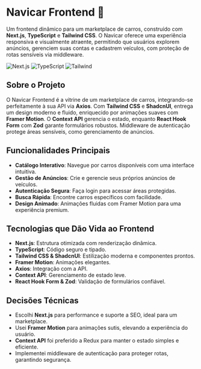 # Navicar Frontend 🚗

Um frontend dinâmico para um marketplace de carros, construído com **Next.js**, **TypeScript** e **Tailwind CSS**. O Navicar oferece uma experiência responsiva e visualmente atraente, permitindo que usuários explorem anúncios, gerenciem suas contas e cadastrem veículos, com proteção de rotas sensíveis via middleware.

![Next.js](https://img.shields.io/badge/Next.js-14-black) ![TypeScript](https://img.shields.io/badge/TypeScript-5-blue) ![Tailwind](https://img.shields.io/badge/Tailwind_CSS-3-38B2AC)

## Sobre o Projeto

O Navicar Frontend é a vitrine de um marketplace de carros, integrando-se perfeitamente à sua API via **Axios**. Com **Tailwind CSS** e **ShadcnUI**, entrega um design moderno e fluido, enriquecido por animações suaves com **Framer Motion**. O **Context API** gerencia o estado, enquanto **React Hook Form** com **Zod** garante formulários robustos. Middleware de autenticação protege áreas sensíveis, como gerenciamento de anúncios.

## Funcionalidades Principais

- **Catálogo Interativo**: Navegue por carros disponíveis com uma interface intuitiva.
- **Gestão de Anúncios**: Crie e gerencie seus próprios anúncios de veículos.
- **Autenticação Segura**: Faça login para acessar áreas protegidas.
- **Busca Rápida**: Encontre carros específicos com facilidade.
- **Design Animado**: Animações fluidas com Framer Motion para uma experiência premium.

## Tecnologias que Dão Vida ao Frontend

- **Next.js**: Estrutura otimizada com renderização dinâmica.
- **TypeScript**: Código seguro e tipado.
- **Tailwind CSS & ShadcnUI**: Estilização moderna e componentes prontos.
- **Framer Motion**: Animações elegantes.
- **Axios**: Integração com a API.
- **Context API**: Gerenciamento de estado leve.
- **React Hook Form & Zod**: Validação de formulários confiável.

## Decisões Técnicas

- Escolhi **Next.js** para performance e suporte a SEO, ideal para um marketplace.
- Usei **Framer Motion** para animações sutis, elevando a experiência do usuário.
- **Context API** foi preferido a Redux para manter o estado simples e eficiente.
- Implementei middleware de autenticação para proteger rotas, garantindo segurança.
